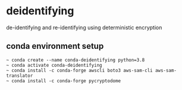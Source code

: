 # deidentifying
de-identifying and re-identifying using deterministic encryption

## conda environment setup
    ~ conda create --name conda-deidentifying python=3.8
    ~ conda activate conda-deidentifying
    ~ conda install -c conda-forge awscli boto3 aws-sam-cli aws-sam-translator
    ~ conda install -c conda-forge pycryptodome

    

    
    
